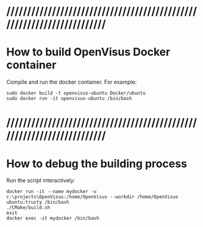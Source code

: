 # //////////////////////////////////////////////////////////////////////
# How to build OpenVisus Docker container

Compile and run the docker container. 
For example:

```
sudo docker build -t openvisus-ubuntu Docker/ubuntu
sudo docker run -it openvisus-ubuntu /bin/bash 
```

# //////////////////////////////////////////////////////////////////////
# How to debug the building process

Run the script interactively:

```
docker run -it --name mydocker -v c:\projects\OpenVisus:/home/OpenVisus --workdir /home/OpenVisus ubuntu:trusty /bin/bash
./CMake/build.sh
exit
docker exec -it mydocker /bin/bash
```
